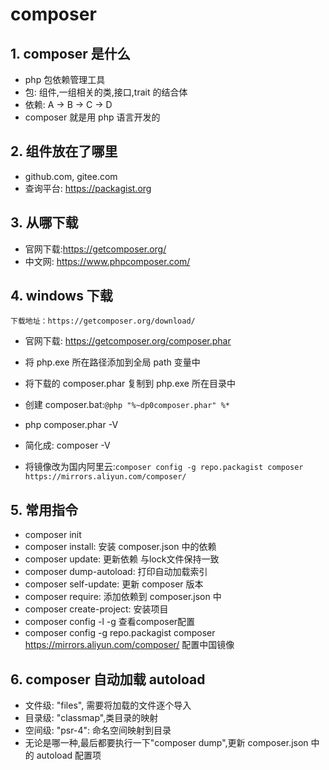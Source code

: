 # composer

## 1. composer 是什么

- php 包依赖管理工具
- 包: 组件,一组相关的类,接口,trait 的结合体
- 依赖: A -> B -> C -> D
- composer 就是用 php 语言开发的

## 2. 组件放在了哪里

- github.com, gitee.com
- 查询平台: <https://packagist.org>

## 3. 从哪下载

- 官网下载:<https://getcomposer.org/>
- 中文网: <https://www.phpcomposer.com/>

## 4. windows 下载

`下载地址：https://getcomposer.org/download/`

- 官网下载: <https://getcomposer.org/composer.phar>
- 将 php.exe 所在路径添加到全局 path 变量中
- 将下载的 composer.phar 复制到 php.exe 所在目录中
- 创建 composer.bat:`@php "%~dp0composer.phar" %*`

- php composer.phar -V
- 简化成: composer -V
- 将镜像改为国内阿里云:`composer config -g repo.packagist composer https://mirrors.aliyun.com/composer/`

## 5. 常用指令

- composer init
- composer install: 安装 composer.json 中的依赖
- composer update: 更新依赖 与lock文件保持一致
- composer dump-autoload: 打印自动加载索引
- composer self-update: 更新 composer 版本
- composer require: 添加依赖到 composer.json 中
- composer create-project: 安装项目
- composer config -l -g 查看composer配置
- composer config -g repo.packagist composer <https://mirrors.aliyun.com/composer/> 配置中国镜像

## 6. composer 自动加载 autoload

- 文件级: "files", 需要将加载的文件逐个导入
- 目录级: "classmap",类目录的映射
- 空间级: "psr-4": 命名空间映射到目录
- 无论是哪一种,最后都要执行一下"composer dump",更新 composer.json 中的 autoload 配置项
